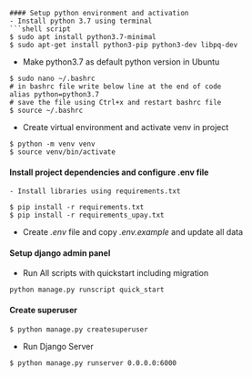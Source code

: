 ```
#### Setup python environment and activation
- Install python 3.7 using terminal
```shell script
$ sudo apt install python3.7-minimal
$ sudo apt-get install python3-pip python3-dev libpq-dev
```
- Make python3.7 as default python version in Ubuntu
```shell script
$ sudo nano ~/.bashrc
# in bashrc file write below line at the end of code
alias python=python3.7
# save the file using Ctrl+x and restart bashrc file
$ source ~/.bashrc
```
- Create virtual environment and activate venv in project
```shell script
$ python -m venv venv
$ source venv/bin/activate
```

#### Install project dependencies and configure .env file
    - Install libraries using requirements.txt
```shell script
$ pip install -r requirements.txt
$ pip install -r requirements_upay.txt
```
- Create *.env* file and copy *.env.example* and update all data

#### Setup django admin panel
- Run All scripts with quickstart including migration
```shell script
python manage.py runscript quick_start
````

#### Create superuser
```shell
$ python manage.py createsuperuser
```
- Run Django Server
```shell script
$ python manage.py runserver 0.0.0.0:6000
```